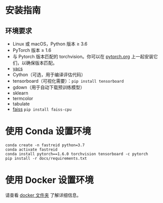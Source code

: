 # 安装指南

## 环境要求

- Linux 或 macOS，Python 版本 ≥ 3.6
- PyTorch 版本 ≥ 1.6
- 与 Pytorch 版本匹配的 torchvision。你可以在 [pytorch.org](https://pytorch.org/) 上一起安装它们，以确保版本匹配。
- [yacs](https://github.com/rbgirshick/yacs)
- Cython（可选，用于编译评估代码）
- tensorboard（可视化需要）：`pip install tensorboard`
- gdown（用于自动下载预训练模型）
- sklearn
- termcolor
- tabulate
- [faiss](https://github.com/facebookresearch/faiss) `pip install faiss-cpu`

# 使用 Conda 设置环境
```shell
conda create -n fastreid python=3.7
conda activate fastreid
conda install pytorch==1.6.0 torchvision tensorboard -c pytorch
pip install -r docs/requirements.txt
```

# 使用 Docker 设置环境

请查看 [docker 文件夹](docker) 了解详细信息。